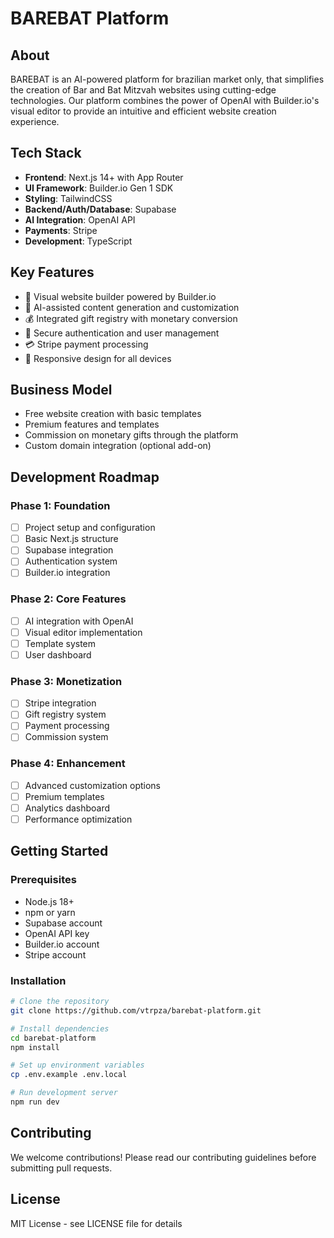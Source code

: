 # BAREBAT Platform

## About
BAREBAT is an AI-powered platform for brazilian market only, that simplifies the creation of Bar and Bat Mitzvah websites using cutting-edge technologies. Our platform combines the power of OpenAI with Builder.io's visual editor to provide an intuitive and efficient website creation experience.

## Tech Stack
- **Frontend**: Next.js 14+ with App Router
- **UI Framework**: Builder.io Gen 1 SDK
- **Styling**: TailwindCSS
- **Backend/Auth/Database**: Supabase
- **AI Integration**: OpenAI API
- **Payments**: Stripe
- **Development**: TypeScript

## Key Features
- 🎨 Visual website builder powered by Builder.io
- 🤖 AI-assisted content generation and customization
- 💰 Integrated gift registry with monetary conversion
- 🔐 Secure authentication and user management
- 💳 Stripe payment processing
- 📱 Responsive design for all devices

## Business Model
- Free website creation with basic templates
- Premium features and templates
- Commission on monetary gifts through the platform
- Custom domain integration (optional add-on)

## Development Roadmap

### Phase 1: Foundation
- [ ] Project setup and configuration
- [ ] Basic Next.js structure
- [ ] Supabase integration
- [ ] Authentication system
- [ ] Builder.io integration

### Phase 2: Core Features
- [ ] AI integration with OpenAI
- [ ] Visual editor implementation
- [ ] Template system
- [ ] User dashboard

### Phase 3: Monetization
- [ ] Stripe integration
- [ ] Gift registry system
- [ ] Payment processing
- [ ] Commission system

### Phase 4: Enhancement
- [ ] Advanced customization options
- [ ] Premium templates
- [ ] Analytics dashboard
- [ ] Performance optimization

## Getting Started

### Prerequisites
- Node.js 18+
- npm or yarn
- Supabase account
- OpenAI API key
- Builder.io account
- Stripe account

### Installation
```bash
# Clone the repository
git clone https://github.com/vtrpza/barebat-platform.git

# Install dependencies
cd barebat-platform
npm install

# Set up environment variables
cp .env.example .env.local

# Run development server
npm run dev
```

## Contributing
We welcome contributions! Please read our contributing guidelines before submitting pull requests.

## License
MIT License - see LICENSE file for details